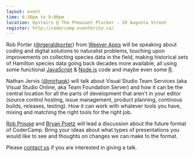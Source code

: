 ```yaml
---
layout: event
time: 6:30pm to 9:00pm
location: Upstairs @ The Pheasant Plucker - 20 Augusta Street
register: http://codercamp.eventbrite.ca/
---
```


Rob Porter ([@rgeraldporter](https://twitter.com/rgeraldporter)) from
[Weever Apps](http://weeverapps.com/) will be speaking about coding and digital
solutions to naturalist problems, touching upon improvements on collecting
species data in the field, making historical sets of Hamilton species data going
back decades more available, all using some functional
[JavaScript](https://www.javascript.com/) & [Node.js](https://nodejs.org/en/)
code and maybe even some [R](https://www.r-project.org/).

Nathan Jervis ([@mirhagk](https://twitter.com/mirhagk)) will talk about Visual Studio Team Services (aka Visual Studio Online, aka Team Foundation Server) and how it can be the central location for all the parts of development that aren't in your editor (source control hosting, issue management, product planning, continous builds, releases, testing). How it can work with whatever tools you have, mixing and matching the right tools for the right job.

[Rob Prouse](https://twitter.com/rprouse) and [Bryan Poetz](https://twitter.com/bpoetz)
 will lead a discussion about the future format of CoderCamp. Bring your ideas
 about what types of presentations you would like to see and thoughts on changes
 we can make to the format.

Please
[contact us](mailto:codercamphamilton@gmail.com) if you are interested in giving
a talk.
